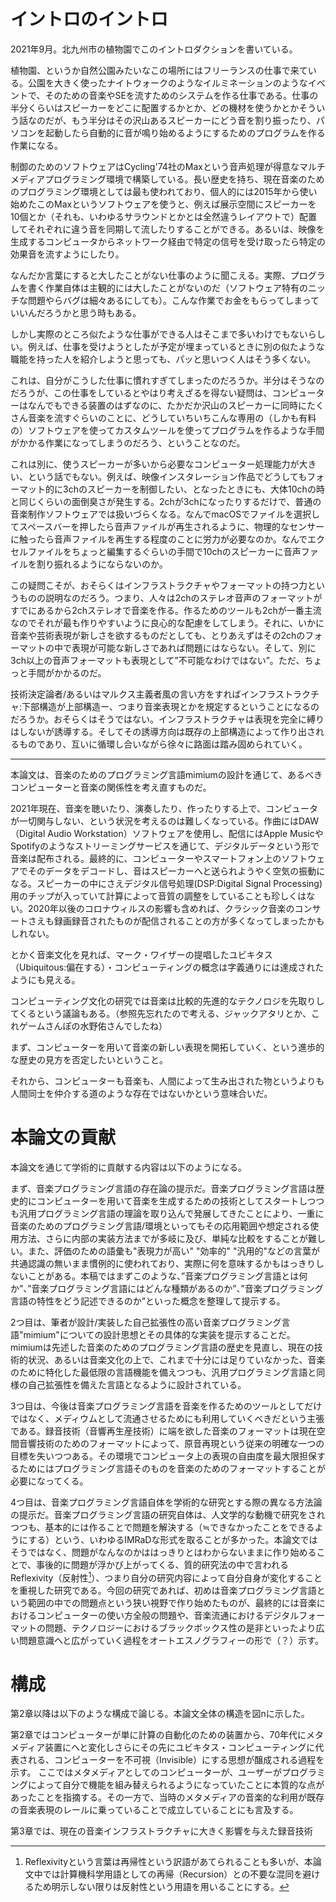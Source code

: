 # イントロのイントロ

2021年9月。北九州市の植物園でこのイントロダクションを書いている。

植物園、というか自然公園みたいなこの場所にはフリーランスの仕事で来ている。公園を大きく使ったナイトウォークのようなイルミネーションのようなイベントで、そのための音楽やSEを流すためのシステムを作る仕事である。仕事の半分くらいはスピーカーをどこに配置するかとか、どの機材を使うかとかそういう話なのだが、もう半分はその沢山あるスピーカーにどう音を割り振ったり、パソコンを起動したら自動的に音が鳴り始めるようにするためのプログラムを作る作業になる。

制御のためのソフトウェアはCycling'74社のMaxという音声処理が得意なマルチメディアプログラミング環境で構築している。長い歴史を持ち、現在音楽のためのプログラミング環境としては最も使われており、個人的には2015年から使い始めたこのMaxというソフトウェアを使うと、例えば展示空間にスピーカーを10個とか（それも、いわゆるサラウンドとかとは全然違うレイアウトで）配置してそれぞれに違う音を同期して流したりすることができる。あるいは、映像を生成するコンピュータからネットワーク経由で特定の信号を受け取ったら特定の効果音を流すようにしたり。

なんだか言葉にすると大したことがない仕事のように聞こえる。実際、プログラムを書く作業自体は主観的には大したことがないのだ（ソフトウェア特有のニッチな問題やらバグは細々あるにしても）。こんな作業でお金をもらってしまっていいんだろうかと思う時もある。

しかし実際のところ似たような仕事ができる人はそこまで多いわけでもないらしい。例えば、仕事を受けようとしたが予定が埋まっているときに別の似たような職能を持った人を紹介しようと思っても、パッと思いつく人はそう多くない。

これは、自分がこうした仕事に慣れすぎてしまったのだろうか。半分はそうなのだろうが、この仕事をしているとやはり考えざるを得ない疑問は、コンピューターはなんでもできる装置のはずなのに、たかだか沢山のスピーカーに同時にたくさん音楽を流すぐらいのことに、どうしていちいちこんな専用の（しかも有料の）ソフトウェアを使ってカスタムツールを使ってプログラムを作るような手間がかかる作業になってしまうのだろう、ということなのだ。

これは別に、使うスピーカーが多いから必要なコンピューター処理能力が大きい、という話でもない。例えば、映像インスタレーション作品でどうしてもフォーマット的に3chのスピーカーを制御したい、となったときにも、大体10chの時と同じくらいの面倒臭さが発生する。2chが3chになったりするだけで、普通の音楽制作ソフトウェアでは扱いづらくなる。なんでmacOSでファイルを選択してスペースバーを押したら音声ファイルが再生されるように、物理的なセンサーに触ったら音声ファイルを再生する程度のことに労力が必要なのか。なんでエクセルファイルをちょっと編集するぐらいの手間で10chのスピーカーに音声ファイルを割り振れるようにならないのか。

この疑問こそが、おそらくはインフラストラクチャやフォーマットの持つ力というものの説明なのだろう。つまり、人々は2chのステレオ音声のフォーマットがすでにあるから2chステレオで音楽を作る。作るためのツールも2chが一番主流なのでそれが最も作りやすいように良心的な配慮をしてしまう。それに、いかに音楽や芸術表現が新しさを欲するものだとしても、とりあえずはその2chのフォーマットの中で表現が可能な新しさであれば問題にはならない。そして、別に3ch以上の音声フォーマットも表現として”不可能なわけではない”。ただ、ちょっと手間がかかるのだ。

技術決定論者/あるいはマルクス主義者風の言い方をすればインフラストラクチャ:下部構造が上部構造ー、つまり音楽表現とかを規定するということになるのだろうか。おそらくはそうではない。インフラストラクチャは表現を完全に縛りはしないが誘導する。そしてその誘導方向は既存の上部構造によって作り出されるものであり、互いに循環し合いながら徐々に路面は踏み固められていく。

---

本論文は、音楽のためのプログラミング言語mimiumの設計を通じて、あるべきコンピューターと音楽の関係性を考え直すものだ。

2021年現在、音楽を聴いたり、演奏したり、作ったりする上で、コンピュータが一切関与しない、という状況を考えるのは難しくなっている。作曲にはDAW（Digital Audio Workstation）ソフトウェアを使用し、配信にはApple MusicやSpotifyのようなストリーミングサービスを通じて、デジタルデータという形で音楽は配布される。最終的に、コンピューターやスマートフォン上のソフトウェアでそのデータをデコードし、音はスピーカーへと送られようやく空気の振動になる。スピーカーの中にさえデジタル信号処理(DSP:Digital Signal Processing)用のチップが入っていて計算によって音質の調整をしていることも珍しくはない。2020年以後のコロナウィルスの影響も含めれば、クラシック音楽のコンサートさえも録画録音されたものが配信されることの方が多くなってしまったかもしれない。

とかく音楽文化を見れば、マーク・ワイザーの提唱したユビキタス（Ubiquitous:偏在する）・コンピューティングの概念は字義通りには達成されたようにも見える。

コンピューティング文化の研究では音楽は比較的先進的なテクノロジを先取りしてくるという議論もある。（参照先忘れたので考える、ジャックアタリとか、これゲームさんぽの水野佑さんでしたね）


<!-- だが、本論文ではあえて、現在の音楽文化のコンピュータの関係性(音楽におけるコンピュータの使われ方？)は本当に**マトモなのか**ということを大きなテーマとして考え直す。 -->

まず、コンピューターを用いて音楽の新しい表現を開拓していく、という進歩的な歴史の見方を否定したいということ。

それから、コンピューターも音楽も、人間によって生み出された物というよりも人間同士を仲介する道のような存在ではないかという意味合いだ。


# 本論文の貢献

本論文を通じて学術的に貢献する内容は以下のようになる。

まず、音楽プログラミング言語の存在論の提示だ。音楽プログラミング言語は歴史的にコンピューターを用いて音楽を生成するための技術としてスタートしつつも汎用プログラミング言語の理論を取り込んで発展してきたことにより、一重に音楽のためのプログラミング言語/環境といってもその応用範囲や想定される使用方法、さらに内部の実装方法までが多岐に及び、単純な比較をすることが難しい。また、評価のための語彙も"表現力が高い" "効率的" "汎用的"などの言葉が共通認識の無いまま慣例的に使われており、実際に何を意味するかもはっきりしないことがある。本稿ではまずこのような、”音楽プログラミング言語とは何か”、”音楽プログラミング言語にはどんな種類があるのか”、”音楽プログラミング言語の特性をどう記述できるのか”といった概念を整理して提示する。

2つ目は、筆者が設計/実装した自己拡張性の高い音楽プログラミング言語"mimium"についての設計思想とその具体的な実装を提示することだ。mimiumは先述した音楽のためのプログラミング言語の歴史を見直し、現在の技術的状況、あるいは音楽文化の上で、これまで十分には足りていなかった、音楽のために特化した最低限の言語機能を備えつつも、汎用プログラミング言語と同様の自己拡張性を備えた言語となるように設計されている。

3つ目は、今後は音楽プログラミング言語を音楽を作るためのツールとしてだけではなく、メディウムとして流通させるためにも利用していくべきだという主張である。録音技術（音響再生産技術）に端を欲した音楽のフォーマットは現在空間音響技術のためのフォーマットによって、原音再現という従来の明確な一つの目標を失いつつある。その環境でコンピュータ上の表現の自由度を最大限担保するためにはプログラミング言語そのものを音楽のためのフォーマットすることが必要になってくる。


4つ目は、音楽プログラミング言語自体を学術的な研究とする際の異なる方法論の提示だ。音楽プログラミング言語の研究自体は、人文学的な動機で研究をされつつも、基本的には作ることで問題を解決する（≒できなかったことをできるようにする）という、いわゆるIMRaDな形式を取ることが多かった。本論文ではそうではなく、問題がなんなのかははっきりとはわからないままに作り始めることで、事後的に問題が浮かび上がってくる、質的研究法の中で言われるReflexivity（反射性[^reflex]）、つまり自分の研究内容によって自分自身が変化することを重視した研究である。今回の研究であれば、初めは音楽プログラミング言語という範囲の中での問題点という狭い視野で作り始めたものが、最終的には音楽におけるコンピューターの使い方全般の問題や、音楽流通におけるデジタルフォーマットの問題、テクノロジーにおけるブラックボックス性の是非といったより広い問題意識へと広がっていく過程をオートエスノグラフィーの形で（？）示す。

[^reflex]: Reflexivityという言葉は再帰性という訳語があてられることも多いが、本論文中では計算機科学用語としての再帰（Recursion）との不要な混同を避けるため明示しない限りは反射性という用語を用いることにする。


# 構成

第2章以降は以下のような構成で論じる。本論文全体の構造を図nに示した。

第2章ではコンピューターが単に計算の自動化のための装置から、70年代にメタメディア装置にへと変化しさらにその先にユビキタス・コンピューティングに代表される、コンピューターを不可視（Invisible）にする思想が醸成される過程を示す。
ここではメタメディアとしてのコンピューターが、ユーザーがプログラミングによって自分で機能を組み替えられるようになっていたことに本質的な点があったことを指摘する。その一方で、当時のメタメディアの音楽的な利用が既存の音楽表現のレールに乗っていることで成立していることにも言及する。


第3章では、現在の音楽インフラストラクチャに大きく影響を与えた録音技術